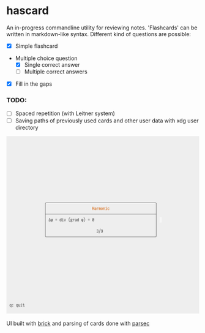 # hascard
An in-progress commandline utility for reviewing notes. 'Flashcards' can be written in markdown-like syntax. Different kind of questions are possible:
- [x] Simple flashcard
- Multiple choice question
  - [x] Single correct answer
  - [ ] Multiple correct answers
- [x] Fill in the gaps

### TODO:
- [ ] Spaced repetition (with Leitner system)
- [ ] Saving paths of previously used cards and other user data with xdg user directory

![a terminal application with a multiple choice question depicted on it](./scrot.png)

UI built with [brick](https://github.com/jtdaugherty/brick) and parsing of cards done with [parsec](https://github.com/haskell/parsec)
